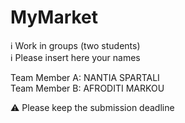 # MyMarket

ℹ Work in groups (two students)  
ℹ Please insert here your names

Team Member A: NANTIA SPARTALI \
Team Member B: AFRODITI MARKOU 

⚠ Please keep the submission deadline
